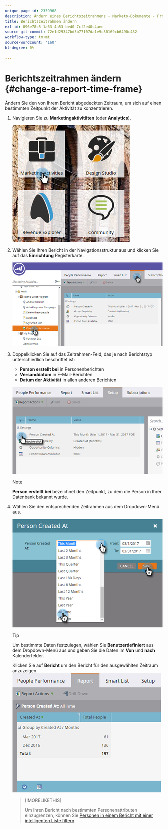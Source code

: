 ```yaml
---
unique-page-id: 2359968
description: Ändern eines Berichtszeitrahmens - Marketo-Dokumente - Produktdokumentation
title: Berichtszeitrahmen ändern
exl-id: 096e78c5-1a63-4a53-bed0-7cf2e40c4aee
source-git-commit: 72e1d29347bd5b77107da1e9c30169cb6490c432
workflow-type: tm+mt
source-wordcount: '160'
ht-degree: 0%

---
```


# Berichtszeitrahmen ändern {#change-a-report-time-frame}

Ändern Sie den von Ihrem Bericht abgedeckten Zeitraum, um sich auf einen bestimmten Zeitpunkt der Aktivität zu konzentrieren.

1. Navigieren Sie zu **Marketingaktivitäten** (oder **Analytics**).

   ![](assets/image2017-3-27-9-3a15-3a9.png)

1. Wählen Sie Ihren Bericht in der Navigationsstruktur aus und klicken Sie auf das **Einrichtung** Registerkarte.

   ![](assets/image2017-3-27-9-3a57-3a56.png)

1. Doppelklicken Sie auf das Zeitrahmen-Feld, das je nach Berichtstyp unterschiedlich beschriftet ist:

   * **Person erstellt bei** in Personenberichten
   * **Versanddatum** in E-Mail-Berichten
   * **Datum der Aktivität** in allen anderen Berichten

   ![](assets/image2017-3-27-9-3a58-3a23.png)

   >[!NOTE]
   >
   >**Person erstellt bei** bezeichnet den Zeitpunkt, zu dem die Person in Ihrer Datenbank bekannt wurde.

1. Wählen Sie den entsprechenden Zeitrahmen aus dem Dropdown-Menü aus.

   ![](assets/image2017-3-27-9-3a58-3a40.png)

   >[!TIP]
   >
   >Um bestimmte Daten festzulegen, wählen Sie **Benutzerdefiniert** aus dem Dropdown-Menü aus und geben Sie die Daten im **Von** und **nach** Kalenderfelder.

   Klicken Sie auf **Bericht** um den Bericht für den ausgewählten Zeitraum anzuzeigen.\
   ![](assets/image2017-3-27-9-3a59-3a1.png)

   >[!MORELIKETHIS]
   >
   >Um Ihren Bericht nach bestimmten Personenattributen einzugrenzen, können Sie [Personen in einem Bericht mit einer intelligenten Liste filtern](/help/marketo/product-docs/reporting/basic-reporting/editing-reports/filter-people-in-a-report-with-a-smart-list.md).
